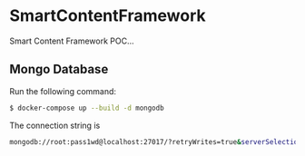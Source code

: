 # SmartContentFramework

Smart Content Framework POC...

## Mongo Database

Run the following command:

```bash
$ docker-compose up --build -d mongodb
```

The connection string is

```bash
mongodb://root:pass1wd@localhost:27017/?retryWrites=true&serverSelectionTimeoutMS=5000&connectTimeoutMS=10000&authSource=admin&authMechanism=SCRAM-SHA-256
```
